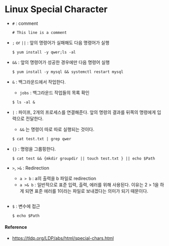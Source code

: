 # Linux Special Character
* ```#``` : comment
    ```
    # This line is a comment
    ```

* ```;``` or ```||``` : 앞의 명령어가 실패해도 다음 명령어가 실행
    ```
    $ yum install -y qwer;ls -al
    ```

* ```&&``` : 앞의 명령어가 성공한 경우에만 다음 명령어 실행
    ```
    $ yum install -y mysql && systemctl restart mysql
    ```

* ```&``` : 백그라운드에서 작업한다.
    * ```jobs``` : 백그라운드 작업들의 목록 확인
    ```
    $ ls -al &
    ```

* ```|``` : 파이프, 2개의 프로세스를 연결해준다. 앞의 명령의 결과를 뒤쪽의 명령에게 입력으로 전달한다.
    * ```&&``` 는 명령이 따로 따로 실행되는 것이다.
    ```
    $ cat test.txt | grep qwer
    ```

* ```{}``` : 명령을 그룹핑한다.
    ```
    $ cat test && {mkdir groupdir || touch test.txt } || echo $Path
    ```

* ```>```, ```>&``` : Redirection
    * ```a > b``` : a의 출력을 b 파일로 redirection
    * ```a >& b``` : 일반적으로 표준 입력, 출력, 에러를 위해 사용된다. 이유는 2 > 1을  하게 되면
    표준 에러를 1이라는 파일로 보내겠다는 의미가 되기 때문이다. 
    ``````

* ```$``` : 변수에 접근
    ```
    $ echo $Path
    ```
  
#### Reference
* https://tldp.org/LDP/abs/html/special-chars.html